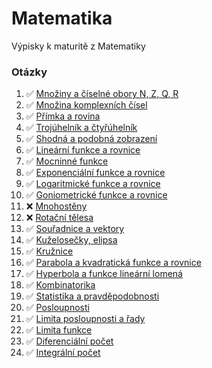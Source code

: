 # Matematika

Výpisky k maturitě z Matematiky

### Otázky

<!-- prettier-ignore -->
1.  :white_check_mark: [Množiny a číselné obory N, Z, Q, R](./pages/1/_.md)
2.  :white_check_mark: [Množina komplexních čísel](./pages/2/_.md)
3.  :white_check_mark: [Přímka a rovina](./pages/3/_.md)
4.  :white_check_mark: [Trojúhelník a čtyřúhelník](./pages/4/_.md)
5.  :white_check_mark: [Shodná a podobná zobrazení](./pages/5/_.md)
6.  :white_check_mark: [Lineární funkce a rovnice](./pages/6/_.md)
7.  :white_check_mark: [Mocninné funkce](./pages/7/_.md)
8.  :white_check_mark: [Exponenciální funkce a rovnice](./pages/8/_.md)
9.  :white_check_mark: [Logaritmické funkce a rovnice](./pages/9/_.md)
10. :white_check_mark: [Goniometrické funkce a rovnice](./pages/10/_.md)
11. :x: [Mnohostěny](./pages/11/_.md)
12. :x: [Rotační tělesa](./pages/12/_.md)
13. :white_check_mark: [Souřadnice a vektory](./pages/13/_.md)
14. :white_check_mark: [Kuželosečky, elipsa](./pages/14/_.md)
15. :white_check_mark: [Kružnice](./pages/15/_.md)
16. :white_check_mark: [Parabola a kvadratická funkce a rovnice](./pages/16/_.md)
17. :white_check_mark: [Hyperbola a funkce lineární lomená](./pages/17/_.md)
18. :white_check_mark: [Kombinatorika](./pages/18/_.md)
19. :white_check_mark: [Statistika a pravděpodobnosti](./pages/19/_.md)
20. :white_check_mark: [Posloupnosti](./pages/20/_.md)
21. :white_check_mark: [Limita posloupnosti a řady](./pages/21/_.md)
22. :white_check_mark: [Limita funkce](./pages/22/_.md)
23. :white_check_mark: [Diferenciální počet](./pages/23/_.md)
24. :white_check_mark: [Integrální počet](./pages/24/_.md)
